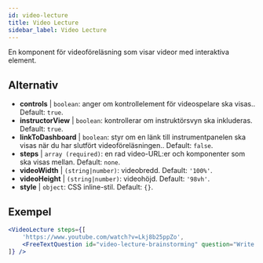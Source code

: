 ```yaml
---
id: video-lecture 
title: Video Lecture
sidebar_label: Video Lecture
---
```


En komponent för videoföreläsning som visar videor med interaktiva element.

## Alternativ

* __controls__ | `boolean`: anger om kontrollelement för videospelare ska visas.. Default: `true`.
* __instructorView__ | `boolean`: kontrollerar om instruktörsvyn ska inkluderas. Default: `true`.
* __linkToDashboard__ | `boolean`: styr om en länk till instrumentpanelen ska visas när du har slutfört videoföreläsningen.. Default: `false`.
* __steps__ | `array (required)`: en rad video-URL:er och komponenter som ska visas mellan. Default: `none`.
* __videoWidth__ | `(string|number)`: videobredd. Default: `'100%'`.
* __videoHeight__ | `(string|number)`: videohöjd. Default: `'98vh'`.
* __style__ | `object`: CSS inline-stil. Default: `{}`.


## Exempel

```jsx live
<VideoLecture steps={[
    'https://www.youtube.com/watch?v=Lkj8b25ppZo',
    <FreeTextQuestion id="video-lecture-brainstorming" question="Write down a few ideas of how one could enrich video lectures using other ISLE components" />
]} />
```

